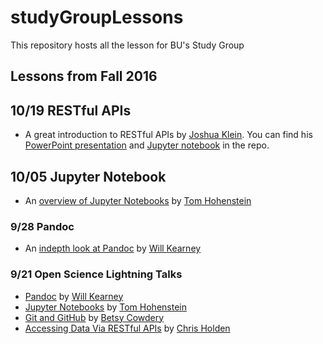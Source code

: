 # studyGroupLessons
This repository hosts all the lesson for BU's Study Group 

## Lessons from Fall 2016 

## 10/19 RESTful APIs 

+ A great introduction to RESTful APIs by [Joshua Klein](https://github.com/mobiusklein). You can find his [PowerPoint presentation](https://github.com/bulib/studyGroupLessons/tree/gh-pages/lessons/20161019-RESTful-APIs) and [Jupyter notebook](https://github.com/bulib/studyGroupLessons/blob/gh-pages/lessons/20161019-RESTful-APIs/REST%20Talk.ipynb) in the repo.

## 10/05 Jupyter Notebook 
+ An [overview of Jupyter Notebooks](https://github.com/bulib/studyGroupLessons/blob/gh-pages/lessons/20161005-jupyter/20161005-Study-Group-Jupyter-Notebooks.ipynb) by [Tom Hohenstein](https://github.com/tomhohenstein)

### 9/28 Pandoc 
+ An [indepth look at Pandoc](https://github.com/bulib/studyGroupLessons/tree/gh-pages/20160928-lessons/pandoc) by [Will Kearney](https://github.com/wkearn)

### 9/21 Open Science Lightning Talks 
+ [Pandoc](https://github.com/bulib/studyGroupLessons/tree/gh-pages/lessons/20160921-lightning-talks/pandoc) by [Will Kearney](https://github.com/wkearn)
+ [Jupyter Notebooks](https://github.com/bulib/studyGroupLessons/blob/gh-pages/lessons/20160921-lightning-talks/jupyter/NCBItoBibtex.ipynb) by [Tom Hohenstein](https://github.com/tomhohenstein)
+ [Git and GitHub](https://docs.google.com/presentation/d/1epU_jVjK2NMv-rtwItkuAbQiwqAPxMltWZOAOPlqsgg/edit?usp=sharing) by [Betsy Cowdery](https://github.com/bcow)
+ [Accessing Data Via RESTful APIs](https://bulib.github.io/studyGroupLessons/lessons/20160921-lightning-talks/restful-curl/) by [Chris Holden](https://github.com/ceholden)
